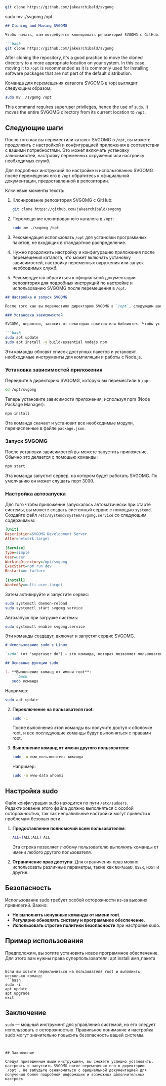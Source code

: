 ```bash
git clone https://github.com/jakearchibald/svgomg
```

sudo mv ./svgomg /opt 

```markdown
## Cloning and Moving SVGOMG

Чтобы начать, вам потребуется клонировать репозиторий SVGOMG с GitHub. Это можно сделать с помощью следующей команды:

```bash
git clone https://github.com/jakearchibald/svgomg
```

After cloning the repository, it's a good practice to move the cloned directory to a more appropriate location on your system. In this case, moving it to `/opt` is recommended as it is commonly used for installing software packages that are not part of the default distribution.

Команда для перемещения каталога SVGOMG в /opt выглядит следующим образом:

```bash
sudo mv ./svgomg /opt
```

This command requires superuser privileges, hence the use of `sudo`. It moves the entire SVGOMG directory from its current location to `/opt`.

## Следующие шаги

После того как вы переместили каталог SVGOMG в `/opt`, вы можете продолжить с настройкой и конфигурацией приложения в соответствии с вашими потребностями. Это может включать установку зависимостей, настройку переменных окружения или настройку необходимых служб.

Для подробных инструкций по настройке и использованию SVGOMG после перемещения его в `/opt` обратитесь к официальной документации, предоставленной в репозитории.



Ключевые моменты текста:

1. Клонирование репозитория SVGOMG с GitHub:
   ```bash
   git clone https://github.com/jakearchibald/svgomg
   ```

2. Перемещение клонированного каталога в `/opt`:
   ```bash
   sudo mv ./svgomg /opt
   ```

3. Рекомендация использовать `/opt` для установки программных пакетов, не входящих в стандартное распределение.

4. Нужно продолжить настройку и конфигурацию приложения после перемещения каталога, что может включать установку зависимостей, настройку переменных окружения или запуск необходимых служб.

5. Рекомендуется обратиться к официальной документации репозитория для подробных инструкций по настройке и использованию SVGOMG после перемещения в `/opt`.

```markdown
## Настройка и запуск SVGOMG

После того как вы переместили директорию SVGOMG в `/opt`, следующим шагом будет установка зависимостей и настройка приложения. Ниже приведены общие инструкции по этим процессам.

### Установка зависимостей

SVGOMG, вероятно, зависит от некоторых пакетов или библиотек. Чтобы установить необходимые зависимости, вы можете использовать менеджер пакетов вашего дистрибутива Linux. Например, если используется `apt`, команда может выглядеть так:

```bash
sudo apt update
sudo apt install -y build-essential nodejs npm
```

Эти команды обновят список доступных пакетов и установят необходимые инструменты для компиляции и работы с Node.js.

### Установка зависимостей приложения

Перейдите в директорию SVGOMG, которую вы переместили в `/opt`:

```bash
cd /opt/svgomg
```

Теперь установите зависимости приложения, используя npm (Node Package Manager):

```bash
npm install
```

Эта команда скачает и установит все необходимые модули, перечисленные в файле `package.json`.

### Запуск SVGOMG

После установки зависимостей вы можете запустить приложение. Обычно это делается с помощью команды:

```bash
npm start
```

Эта команда запустит сервер, на котором будет работать SVGOMG. По умолчанию он может слушать порт 3000.

### Настройка автозапуска

Для того чтобы приложение запускалось автоматически при старте системы, вы можете создать системный сервис с помощью `systemd`. Создайте файл `/etc/systemd/system/svgomg.service` со следующим содержимым:

```ini
[Unit]  
Description=SVGOMG Development Server  
After=network.target  
  
[Service]  
Type=simple  
User=user  
WorkingDirectory=/opt/svgomg  
ExecStart=npm run dev  
Restart=on-failure  
  
[Install]  
WantedBy=multi-user.target
```

Затем активируйте и запустите сервис:

```bash
sudo systemctl daemon-reload
sudo systemctl start svgomg.service
```

Автозапуск при загрузке системы
```bash
sudo systemctl enable svgomg.service
```

Эти команды создадут, включат и запустят сервис SVGOMG.

```markdown
# Использование sudo в Linux

`sudo` (от "superuser do") — это команда, которая позволяет пользователю выполнять команды с правами суперпользователя (root). Это очень мощный инструмент, который используется для управления системой и установки программного обеспечения.

## Основные функции sudo

1. **Выполнение команд от имени root**:
   ```bash
   sudo команда
   ```
   Например:
   ```bash
   sudo apt update
   ```

2. **Переключение на пользователя root**:
   ```bash
   sudo -i
   ```
   После выполнения этой команды вы получите доступ к оболочке root, и все последующие команды будут выполняться с правами root.

3. **Выполнение команд от имени другого пользователя**:
   ```bash
   sudo -u имя_пользователя команда
   ```
   Например:
   ```bash
   sudo -u www-data whoami
   ```

## Настройка sudo

Файл конфигурации sudo находится по пути `/etc/sudoers`. Редактирование этого файла должно выполняться с особой осторожностью, так как неправильные настройки могут привести к проблемам безопасности.

1. **Предоставление полномочий всем пользователям**:
   ```bash
   ALL=(ALL:ALL) ALL
   ```
   Эта строка позволяет любому пользователю выполнять команды от имени любого другого пользователя.

2. **Ограничение прав доступа**:
   Для ограничения прав можно использовать различные параметры, такие как `NOPASSWD`, `USER`, `HOST` и другие.

## Безопасность

Использование sudo требует особой осторожности из-за высоких привилегий. Важно:

- **Не выполнять ненужные команды от имени root**.
- **Регулярно обновлять систему и программное обеспечение**.
- **Использовать строгие политики безопасности** при настройке sudo.

## Пример использования

Предположим, вы хотите установить новое программное обеспечение. Для этого вам нужны права суперпользователя: apt install имя_пакета
```

Если вы хотите переключиться на пользователя root и выполнить несколько команд:
```bash
sudo -i
apt update
apt upgrade
exit
```

## Заключение

`sudo` — мощный инструмент для управления системой, но его следует использовать с осторожностью. Правильное понимание и настройка sudo могут значительно повысить безопасность вашей системы.
```


## Заключение

Следуя приведенным выше инструкциям, вы сможете успешно установить, настроить и запустить SVGOMG после перемещения его в директорию `/opt`. Не забудьте ознакомиться с официальной документацией для получения более подробной информации и возможных дополнительных настроек.

